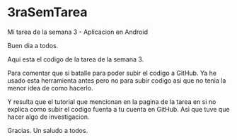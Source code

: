 # 3raSemTarea
Mi tarea de la semana 3 - Aplicacion en Android

Buen dia a todos.

Aqui esta el codigo de la tarea de la semana 3.

Para comentar que si batalle para poder subir el codigo a GitHub. Ya he usado esta herramienta antes pero no
para subir codigo asi que no tenia la menor idea de como hacerlo.

Y resulta que el tutorial que mencionan en la pagina de la tarea en si no explica como subir el codigo fuenta
a tu cuenta en GitHub. Asi que tuve que hacer algo de investigacion.

Gracias.
Un saludo a todos.
